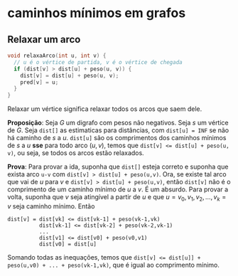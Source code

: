 # caminhos mínimos em grafos

## Relaxar um arco

```cpp
void relaxaArco(int u, int v) {
  // u é o vértice de partida, v é o vértice de chegada
  if (dist[v] > dist[u] + peso(u, v)) {
    dist[v] = dist[u] + peso(u, v);
    pred[v] = u;
  }
}
```

Relaxar um vértice significa relaxar todos os arcos que saem dele.

**Proposição**: Seja $G$ um digrafo com pesos não negativos. Seja $s$ um vértice de $G$. Seja `dist[]` as estimaticas para distâncias, com `dist[u] = INF` se não há caminho de $s$ a $u$.
`dist[u]` são os comprimentos dos caminhos mínimos de $s$ a $u$ **sse** para todo arco $(u, v)$, temos que `dist[v] <= dist[u] + peso(u, v)`, ou seja, se todos os arcos estão relaxados.

**Prova**: Para provar a ida, suponha que `dist[]` esteja correto e suponha que exista arco `u-v` com `dist[v] > dist[u] + peso(u,v)`. Ora, se existe tal arco que vai de $u$ para $v$ e `dist[v] > dist[u] + peso(u,v)`, então `dist[v]` não é o comprimento de um caminho mínimo de $u$ a $v$. É um absurdo.
Para provar a volta, suponha que $v$ seja atingível a partir de $u$ e que
$u = v_0, v_1, v_2, \dots, v_k = v$  seja caminho mínimo. Então 
```
dist[v] = dist[vk] <= dist[vk-1] + peso(vk-1,vk)
          dist[vk-1] <= dist[vk-2] + peso(vk-2,vk-1)
          ...
          dist[v1] <= dist[v0] + peso(v0,v1)
          dist[v0] = dist[u]
```
Somando todas as inequações, temos que 
`dist[v] <= dist[u]] + peso(u,v0) + ... + peso(vk-1,vk)`, que é igual ao comprimento mínimo.
